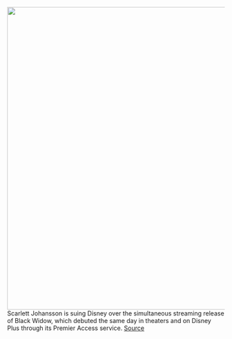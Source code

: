 <img src='https://cdn.vox-cdn.com/thumbor/ZOaDRITdewhGHOAWngT_Pyo3E8M=/0x0:1600x680/1200x800/filters:focal(672x212:928x468)/cdn.vox-cdn.com/uploads/chorus_image/image/69651945/cc34ecb078c29957ad70d987b6b38121.0.jpg' width='700px' /><br/>
Scarlett Johansson is suing Disney over the simultaneous streaming release of Black Widow, which debuted the same day in theaters and on Disney Plus through its Premier Access service.
<a href='https://www.theverge.com/2021/7/29/22600396/scarlett-johansson-suing-disney-black-widow-release'> Source <a/>